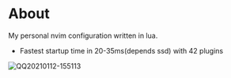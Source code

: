# About
My personal nvim configuration written in lua.

- Fastest startup time in 20-35ms(depends ssd) with 42 plugins

![QQ20210112-155113](https://user-images.githubusercontent.com/41671631/104285066-06ebd300-54ee-11eb-9652-b2d9cc1f9ce0.png)
